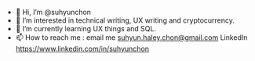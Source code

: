 - 👋 Hi, I’m @suhyunchon
- 👀 I’m interested in technical writing, UX writing and cryptocurrency.
- 🌱 I’m currently learning UX things and SQL.
- 📫 How to reach me : email me suhyun.haley.chon@gmail.com
                       LinkedIn https://www.linkedin.com/in/suhyunchon

<!---
suhyunchon/suhyunchon is a ✨ special ✨ repository because its `README.md` (this file) appears on your GitHub profile.
You can click the Preview link to take a look at your changes.
--->
